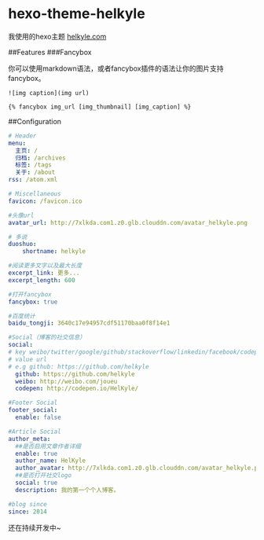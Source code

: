 # hexo-theme-helkyle


我使用的hexo主题 [helkyle.com](http://helkyle.com)

##Features
###Fancybox

你可以使用markdown语法，或者fancybox插件的语法让你的图片支持fancybox。
```
![img caption](img url)

{% fancybox img_url [img_thumbnail] [img_caption] %}
```

##Configuration
``` yml
# Header
menu:
  主页: /
  归档: /archives
  标签: /tags
  关于: /about
rss: /atom.xml

# Miscellaneous
favicon: /favicon.ico

#头像url
avatar_url: http://7xlkda.com1.z0.glb.clouddn.com/avatar_helkyle.png

# 多说
duoshuo:
	shortname: helkyle

#阅读更多文字以及最大长度
excerpt_link: 更多...
excerpt_length: 600

#打开fancybox
fancybox: true

#百度统计
baidu_tongji: 3640c17e94957cdf51170baa0f8f14e1

#Social（博客的社交信息）
social:
# key weibo/twitter/google/github/stackoverflow/linkedin/facebook/codepen
# value url
# e.g github: https://github.com/helkyle
  github: https://github.com/helkyle
  weibo: http://weibo.com/joueu
  codepen: http://codepen.io/HelKyle/

#Footer Social
footer_social: 
  enable: false

#Article Social
author_meta:
  ##是否启用文章作者详细
  enable: true
  author_name: HelKyle
  author_avatar: http://7xlkda.com1.z0.glb.clouddn.com/avatar_helkyle.png
  ##是否打开社交logo
  social: true
  description: 我的第一个个人博客。

#blog since
since: 2014

```
还在持续开发中~